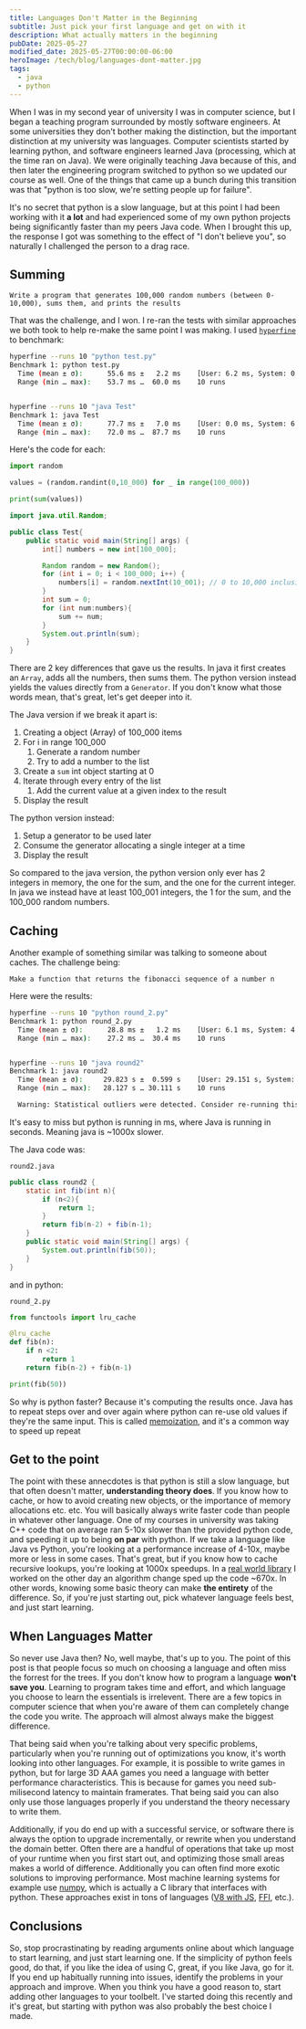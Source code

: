```yaml
---
title: Languages Don't Matter in the Beginning
subtitle: Just pick your first language and get on with it
description: What actually matters in the beginning
pubDate: 2025-05-27
modified_date: 2025-05-27T00:00:00-06:00
heroImage: /tech/blog/languages-dont-matter.jpg
tags:
  - java
  - python
---
```


When I was in my second year of university I was in computer science, but I began a teaching program surrounded by mostly software engineers. At some universities they don't bother making the distinction, but the important distinction at my university was languages. Computer scientists started by learning python, and software engineers learned Java (processing, which at the time ran on Java). We were originally teaching Java because of this, and then later the engineering program switched to python so we updated our course as well. One of the things that came up a bunch during this transition was that "python is too slow, we're setting people up for failure". 

It's no secret that python is a slow language, but at this point I had been working with it **a lot** and had experienced some of my own python projects being significantly faster than my peers Java code. When I brought this up, the response I got was something to the effect of "I don't believe you", so naturally I challenged the person to a drag race. 

## Summing

`Write a program that generates 100,000 random numbers (between 0-10,000), sums them, and prints the results`

That was the challenge, and I won. I re-ran the tests with similar approaches we both took to help re-make the same point I was making. I used [`hyperfine`](https://github.com/sharkdp/hyperfine) to benchmark:

```bash
hyperfine --runs 10 "python test.py"
Benchmark 1: python test.py
  Time (mean ± σ):      55.6 ms ±   2.2 ms    [User: 6.2 ms, System: 0.0 ms]
  Range (min … max):    53.7 ms …  60.0 ms    10 runs


hyperfine --runs 10 "java Test"
Benchmark 1: java Test
  Time (mean ± σ):      77.7 ms ±   7.0 ms    [User: 0.0 ms, System: 6.2 ms]
  Range (min … max):    72.0 ms …  87.7 ms    10 runs
```

Here's the code for each:

```python
import random

values = (random.randint(0,10_000) for _ in range(100_000))

print(sum(values))
```

```java
import java.util.Random;

public class Test{
    public static void main(String[] args) {
        int[] numbers = new int[100_000];

        Random random = new Random();
        for (int i = 0; i < 100_000; i++) {
            numbers[i] = random.nextInt(10_001); // 0 to 10,000 inclusive
        }
        int sum = 0;
        for (int num:numbers){
            sum += num;
        }
        System.out.println(sum);
    }
}
```

There are 2 key differences that gave us the results. In java it first creates an `Array`, adds all the numbers, then sums them. The python version instead yields the values directly from a `Generator`. If you don't know what those words mean, that's great, let's get deeper into it.

The Java version if we break it apart is:

1. Creating a object (Array) of 100_000 items
2. For i in range 100_000
   1. Generate a random number
   2. Try to add a number to the list
3. Create a `sum` int object starting at 0
4. Iterate through every entry of the list
   1. Add the current value at a given index to the result
5. Display the result

The python version instead:

1. Setup a generator to be used later
2. Consume the generator allocating a single integer at a time
3. Display the result

So compared to the java version, the python version only ever has 2 integers in memory, the one for the sum, and the one for the current integer. In java we instead have at least 100_001 integers, the 1 for the sum, and the 100_000 random numbers. 

## Caching

Another example of something similar was talking to someone about caches. The challenge being:

`Make a function that returns the fibonacci sequence of a number n`

Here were the results:

```bash
hyperfine --runs 10 "python round_2.py"
Benchmark 1: python round_2.py
  Time (mean ± σ):      28.8 ms ±   1.2 ms    [User: 6.1 ms, System: 4.7 ms]
  Range (min … max):    27.2 ms …  30.4 ms    10 runs


hyperfine --runs 10 "java round2"
Benchmark 1: java round2
  Time (mean ± σ):     29.823 s ±  0.599 s    [User: 29.151 s, System: 0.014 s]
  Range (min … max):   28.127 s … 30.111 s    10 runs

  Warning: Statistical outliers were detected. Consider re-running this benchmark on a quiet system without any interferences from other programs. It might help to use the '--warmup' or '--prepare' options.
```

It's easy to miss but python is running in ms, where Java is running in seconds. Meaning java is ~1000x slower.

The Java code was:

`round2.java`
```java
public class round2 {
    static int fib(int n){
        if (n<2){
            return 1;
        }
        return fib(n-2) + fib(n-1);
    }
    public static void main(String[] args) {
        System.out.println(fib(50));
    }
}
```

and in python:

`round_2.py`
```python
from functools import lru_cache

@lru_cache
def fib(n):
    if n <2:
        return 1
    return fib(n-2) + fib(n-1)

print(fib(50))
```

So why is python faster? Because it's computing the results once. Java has to repeat steps over and over again where python can re-use old values if they're the same input. This is called [memoization](https://kieranwood.ca/compsci/Programming/Caching), and it's a common way to speed up repeat


## Get to the point

The point with these annecdotes is that python is still a slow language, but that often doesn't matter, **understanding theory does**. If you know how to cache, or how to avoid creating new objects, or the importance of memory allocations etc. etc. You will basically always write faster code than people in whatever other language. One of my courses in university was taking C++ code that on average ran 5-10x slower than the provided python code, and speeding it up to being **on par** with python. If we take a language like Java vs Python, you're looking at a performance increase of 4-10x, maybe more or less in some cases. That's great, but if you know how to cache recursive lookups, you're looking at 1000x speedups. In a [real world library](https://github.com/Descent098/speyl) I worked on the other day an algorithm change sped up the code ~670x. In other words, knowing some basic theory can make **the entirety** of the difference. So, if you're just starting out, pick whatever language feels best, and just start learning.

## When Languages Matter

So never use Java then? No, well maybe, that's up to you. The point of this post is that people focus so much on choosing a language and often miss the forrest for the trees. If you don't know how to program a language **won't save you**. Learning to program takes time and effort, and which language you choose to learn the essentials is irrelevent. There are a few topics in computer science that when you're aware of them can completely change the code you write. The approach will almost always make the biggest difference.

That being said when you're talking about very specific problems, particularly when you're running out of optimizations you know, it's worth looking into other languages. For example, it is possible to write games in python, but for large 3D AAA games you need a language with better performance characteristics. This is because for games you need sub-milisecond latency to maintain framerates. That being said you can also only use those languages properly if you understand the theory necessary to write them.

Additionally, if you do end up with a successful service, or software there is always the option to upgrade incrementally, or rewrite when you understand the domain better. Often there are a handful of operations that take up most of your runtime when you first start out, and optimizing those small areas makes a world of difference. Additionally you can often find more exotic solutions to improving performance. Most machine learning systems for example use [numpy](https://numpy.org/), which is actually a C library that interfaces with python. These approaches exist in tons of languages ([V8 with JS](https://v8.dev/), [FFI](https://stackoverflow.com/questions/5440968/understand-foreign-function-interface-ffi-and-language-binding), etc.). 

## Conclusions

So, stop procrastinating by reading arguments online about which language to start learning, and just start learning one. If the simplicity of python feels good, do that, if you like the idea of using C, great, if you like Java, go for it. If you end up habitually running into issues, identify the problems in your approach and improve. When you think you have a good reason to, start adding other languages to your toolbelt. I've started doing this recently and it's great, but starting with python was also probably the best choice I made.
